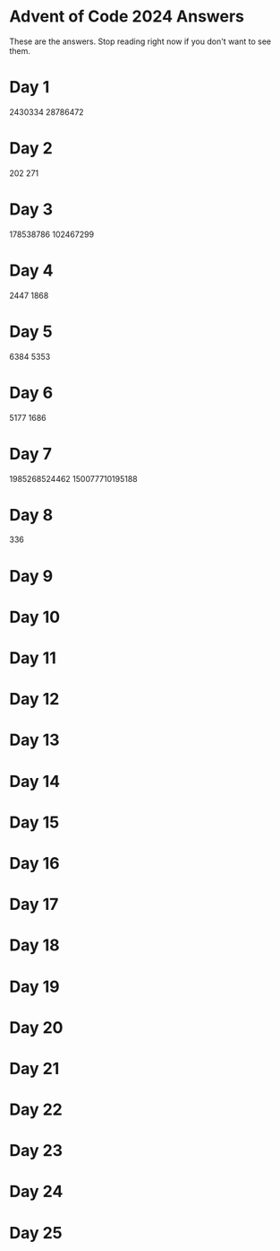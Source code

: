 # Advent of Code 2024 Answers

These are the answers. Stop reading right now if you don't want to see them.

# Day 1
2430334
28786472

# Day 2
202
271

# Day 3
178538786
102467299

# Day 4
2447
1868

# Day 5
6384
5353

# Day 6
5177
1686

# Day 7
1985268524462
150077710195188

# Day 8
336

# Day 9


# Day 10


# Day 11


# Day 12


# Day 13


# Day 14


# Day 15


# Day 16


# Day 17


# Day 18


# Day 19


# Day 20


# Day 21


# Day 22


# Day 23


# Day 24


# Day 25